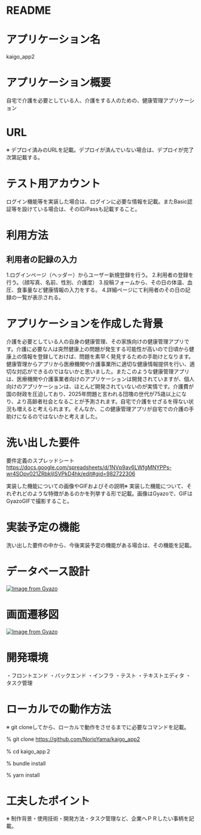 # README


# アプリケーション名
kaigo_app2
# アプリケーション概要
自宅で介護を必要としている人、介護をする人のための、健康管理アプリケーション

# URL
※	デプロイ済みのURLを記載。デプロイが済んでいない場合は、デプロイが完了次第記載する。

# テスト用アカウント	
ログイン機能等を実装した場合は、ログインに必要な情報を記載。またBasic認証等を設けている場合は、そのID/Passも記載すること。

# 利用方法	

## 利用者の記録の入力
1.ログインページ（ヘッダー）からユーザー新規登録を行う。
2.利用者の登録を行う。（顔写真、名前、性別、介護度）
3.投稿フォームから、その日の体温、血圧、食事量など健康情報の入力をする。
4.詳細ページにて利用者のその日の記録の一覧が表示される。



# アプリケーションを作成した背景	
介護を必要としている人の自身の健康管理、その家族向けの健康管理アプリです。介護に必要な人は突然健康上の問題が発生する可能性が高いので日頃から健康上の情報を登録しておけば、問題を素早く発見するための手助けとなります。健康管理からアプリから医療機関や介護事業所に適切な健康情報提供を行い、適切な対応ができるのではないかと思いました。またこのような健康管理アプリは、医療機関や介護事業者向けのアプリケーションは開発されていますが、個人向けのアプリケーションは、ほとんど開発されていないのが実情です。介護費が国の財政を圧迫しており、2025年問題と言われる団塊の世代が75歳以上になり、より高齢者社会となることが予測されます。自宅で介護をせざるを得ない状況も増えると考えられます。そんなか、この健康管理アプリが自宅での介護の手助けになるのではないかと考えました。

# 洗い出した要件	
要件定義のスプレッドシート
https://docs.google.com/spreadsheets/d/1NVp9av6LWfgMNYPPs-wr4SOpv021ZRbkljlSVPkD4hk/edit#gid=982722306

実装した機能についての画像やGIFおよびその説明※	実装した機能について、それぞれどのような特徴があるのかを列挙する形で記載。画像はGyazoで、GIFはGyazoGIFで撮影すること。


# 実装予定の機能	
洗い出した要件の中から、今後実装予定の機能がある場合は、その機能を記載。

# データベース設計
[![Image from Gyazo](https://i.gyazo.com/57e6bd69342de7b29f34813b69e49a12.png)](https://gyazo.com/57e6bd69342de7b29f34813b69e49a12)

# 画面遷移図
[![Image from Gyazo](https://i.gyazo.com/bbdc078d0c3d4d1385ac634089e7520d.png)](https://gyazo.com/bbdc078d0c3d4d1385ac634089e7520d)

# 開発環境	
・フロントエンド
・バックエンド
・インフラ
・テスト
・テキストエディタ
・タスク管理

# ローカルでの動作方法

※	git cloneしてから、ローカルで動作をさせるまでに必要なコマンドを記載。

% git clone https://github.com/NorioYama/kaigo_app2

% cd kaigo_app２

% bundle install

% yarn install

# 工夫したポイント
※	制作背景・使用技術・開発方法・タスク管理など、企業へＰＲしたい事柄を記載。
